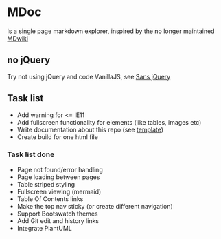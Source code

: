# MDoc
Is a single page markdown explorer, inspired by the no longer maintained [MDwiki](http://dynalon.github.io/mdwiki/#!index.md)


## no jQuery
Try not using jQuery and code VanillaJS, see [Sans jQuery](https://gist.github.com/joyrexus/7307312)

## Task list
- Add warning for <= IE11
- Add fullscreen functionality for elements (like tables, images etc)
- Write documentation about this repo (see [template](https://gist.github.com/PurpleBooth/109311bb0361f32d87a2))
- Create build for one html file


### Task list done
- Page not found/error handling
- Page loading between pages
- Table striped styling
- Fullscreen viewing (mermaid)
- Table Of Contents links
- Make the top nav sticky (or create different navigation)
- Support Bootswatch themes
- Add Git edit and history links
- Integrate PlantUML